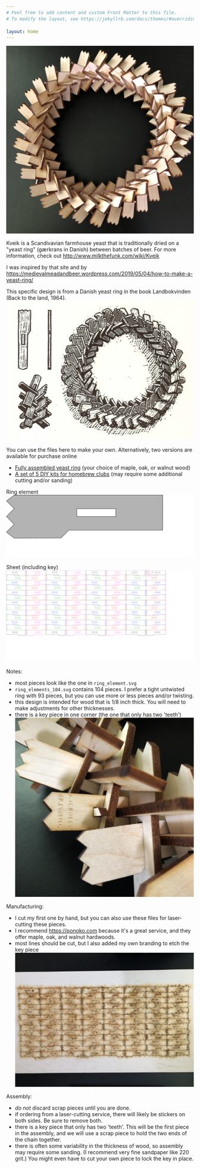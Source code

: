 ```yaml
---
# Feel free to add content and custom Front Matter to this file.
# To modify the layout, see https://jekyllrb.com/docs/themes/#overriding-theme-defaults

layout: home
---
```

![photo of this Kveik ring](/assets/img/kveik_ring_maple.jpg)

Kveik is a Scandivavian farmhouse yeast that is traditionally dried on a "yeast ring" (gærkrans in Danish) between batches of beer.
For more information, check out http://www.milkthefunk.com/wiki/Kveik

I was inspired by that site and by https://medievalmeadandbeer.wordpress.com/2019/05/04/how-to-make-a-yeast-ring/

This specific design is from a Danish yeast ring in the book Landbokvinden (Back to the land, 1964).
![photo from Danish book](/assets/img/landbokvinden.jpg)

You can use the files here to make your own. Alternatively, two versions are available for purchase online
* [Fully assembled yeast ring](https://www.etsy.com/listing/805408744/scandinavian-yeast-ring) (your choice of maple, oak, or walnut wood)
* [A set of 5 DIY kits for homebrew clubs](https://www.etsy.com/listing/806043770/club-kit-diy-5-scandinavian-yeast-rings) (may require some additional cutting and/or sanding)

Ring element
![ring element design](https://github.com/JonBoley/kveik-ring/blob/master/ring_element.svg)

Sheet (including key)
![ring sheet design](https://github.com/JonBoley/kveik-ring/blob/master/ring_elements_104.svg)

Notes:
* most pieces look like the one in `ring_element.svg`
* `ring_elements_104.svg` contains 104 pieces. I prefer a tight untwisted ring with 93 pieces, but you can use more or less pieces and/or twisting.
* this design is intended for wood that is 1/8 inch thick. You will need to make adjustments for other thicknesses.
* there is a key piece in one corner (the one that only has two 'teeth')
![photo of key piece](/assets/img/key.jpg)

Manufacturing:
* I cut my first one by hand, but you can also use these files for laser-cutting these pieces.
* I recommend https://ponoko.com because it's a great service, and they offer maple, oak, and walnut hardwoods.
* most lines should be cut, but I also added my own branding to etch the key piece
![photo of laser-cut wood](/assets/img/wood_laser_sheet.jpg)

Assembly:
  * *do not* discard scrap pieces until you are done.
  * if ordering from a laser-cutting service, there will likely be stickers on both sides. Be sure to remove both.
  * there is a key piece that only has two 'teeth'. This will be the first piece in the assembly, and we will use a scrap piece to hold the two ends of the chain together.
  * there is often some variability in the thickness of wood, so assembly may require some sanding. (I recommend very fine sandpaper like 220 grit.) You might even have to cut your own piece to lock the key in place.
